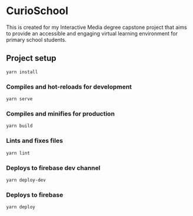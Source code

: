 # CurioSchool

This is created for my Interactive Media degree capstone project that aims to provide an accessible and engaging virtual learning environment for primary school students.

## Project setup
```
yarn install
```

### Compiles and hot-reloads for development
```
yarn serve
```

### Compiles and minifies for production
```
yarn build
```

### Lints and fixes files
```
yarn lint
```

### Deploys to firebase dev channel
```
yarn deploy-dev
```

### Deploys to firebase
```
yarn deploy
```
